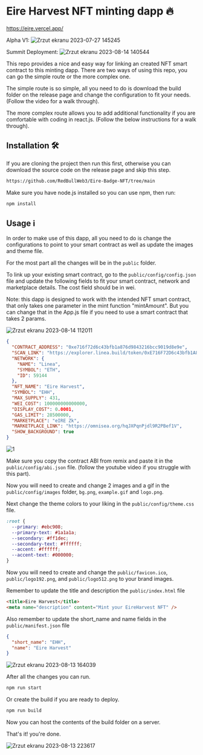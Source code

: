 # Eire Harvest NFT minting dapp 🔥

https://eire.vercel.app/


Alpha V1:
![Zrzut ekranu 2023-07-27 145245](https://github.com/RedBullWeb3/Eire-Badge-NFT/assets/65456462/23817f8e-b48e-4ad2-a116-2d1f05d281aa)


Summit Deployment:
![Zrzut ekranu 2023-08-14 140544](https://github.com/RedBullWeb3/Eire-Badge-NFT/assets/65456462/962144da-0972-481d-97f4-1ff1c842ec16)




This repo provides a nice and easy way for linking an created NFT smart contract to this minting dapp. There are two ways of using this repo, you can go the simple route or the more complex one.

The simple route is so simple, all you need to do is download the build folder on the release page and change the configuration to fit your needs. (Follow the video for a walk through).

The more complex route allows you to add additional functionality if you are comfortable with coding in react.js. (Follow the below instructions for a walk through).

## Installation 🛠️

If you are cloning the project then run this first, otherwise you can download the source code on the release page and skip this step.

```sh
https://github.com/RedBullWeb3/Eire-Badge-NFT/tree/main
```

Make sure you have node.js installed so you can use npm, then run:

```sh
npm install
```

## Usage ℹ️

In order to make use of this dapp, all you need to do is change the configurations to point to your smart contract as well as update the images and theme file.

For the most part all the changes will be in the `public` folder.

To link up your existing smart contract, go to the `public/config/config.json` file and update the following fields to fit your smart contract, network and marketplace details. The cost field should be in wei.

Note: this dapp is designed to work with the intended NFT smart contract, that only takes one parameter in the mint function "mintAmount". But you can change that in the App.js file if you need to use a smart contract that takes 2 params.

![Zrzut ekranu 2023-08-14 112011](https://github.com/RedBullWeb3/Eire-Badge-NFT/assets/65456462/01f20029-8a69-495d-9ec7-1bbeca270530)


```json
{
  "CONTRACT_ADDRESS": "0xe716f72d6c43bfb1a876d9843216bcc9019d8e9e",
  "SCAN_LINK": "https://explorer.linea.build/token/0xE716F72D6c43bfb1A876d9843216bCC9019d8E9e/token-transfers",
  "NETWORK": {
    "NAME": "Linea",
    "SYMBOL": "ETH",
    "ID": 59144
  },
  "NFT_NAME": "Eire Harvest",
  "SYMBOL": "EHH",
  "MAX_SUPPLY": 431,
  "WEI_COST": 100000000000000,
  "DISPLAY_COST": 0.0001,
  "GAS_LIMIT": 28500000,
  "MARKETPLACE": "eIRE Zk",
  "MARKETPLACE_LINK": "https://omnisea.org/hqJXPqnPjdl9R2PBef1V",
  "SHOW_BACKGROUND": true
}
```
![1](https://github.com/RedBullWeb3/Eire-Badge-NFT/assets/65456462/14eea871-c95b-4a64-a64d-d04b359d6fc2)

Make sure you copy the contract ABI from remix and paste it in the `public/config/abi.json` file.
(follow the youtube video if you struggle with this part).

Now you will need to create and change 2 images and a gif in the `public/config/images` folder, `bg.png`, `example.gif` and `logo.png`.

Next change the theme colors to your liking in the `public/config/theme.css` file.

```css
:root {
  --primary: #ebc908;
  --primary-text: #1a1a1a;
  --secondary: #ff1dec;
  --secondary-text: #ffffff;
  --accent: #ffffff;
  --accent-text: #000000;
}
```

Now you will need to create and change the `public/favicon.ico`, `public/logo192.png`, and
`public/logo512.png` to your brand images.

Remember to update the title and description the `public/index.html` file

```html
<title>Eire Harvest</title>
<meta name="description" content="Mint your EireHarvest NFT" />
```

Also remember to update the short_name and name fields in the `public/manifest.json` file

```json
{
  "short_name": "EHH",
  "name": "Eire Harvest"
}
```
![Zrzut ekranu 2023-08-13 164039](https://github.com/RedBullWeb3/Eire-Badge-NFT/assets/65456462/027b1a41-9c01-46f8-8108-dbd64402de68)


After all the changes you can run.

```sh
npm run start
```

Or create the build if you are ready to deploy.

```sh
npm run build
```

Now you can host the contents of the build folder on a server.

That's it! you're done.

![Zrzut ekranu 2023-08-13 223617](https://github.com/RedBullWeb3/Eire-Badge-NFT/assets/65456462/b2ad10b2-f913-4615-9788-441feafbc1e8)

